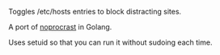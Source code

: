 Toggles /etc/hosts entries to block distracting sites.

A port of [noprocrast](https://github.com/rfwatson/noprocrast) in Golang.

Uses setuid so that you can run it without sudoing each time.